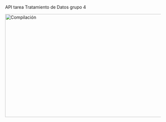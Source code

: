 API tarea Tratamiento de Datos grupo 4

<img width="589" height="334" alt="Compilación" src="https://github.com/user-attachments/assets/682af9f4-5060-4426-9294-3f7234512cda" />
